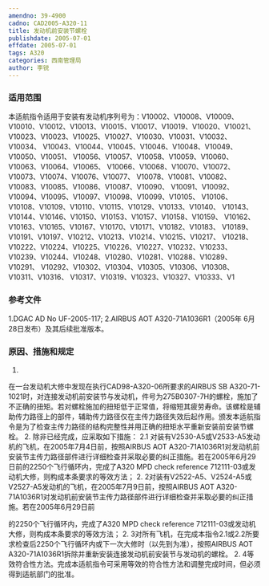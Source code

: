 ```yaml
---
amendno: 39-4900
cadno: CAD2005-A320-11
title: 发动机前安装节螺栓
publishdate: 2005-07-01
effdate: 2005-07-01
tags: A320
categories: 西南管理局
author: 李锐
---
```


### 适用范围 
本适航指令适用于安装有发动机序列号为：V10002、V10008、V10009、 V10010、V10012、V10013、V10015、V10017、V10019、V10020、V10021、 V10023、V10023、V10025、V10027、V10030、V10031、V10032、V10034、 V10043、V10044、V10045、V10046、V10048、V10049、V10050、V10051、 V10056、V10057、V10058、V10059、V10060、V10063、V10064、V10065、 V10066、V10068、V10070、V10072、V10073、V10074、V10076、V10077、 V10078、V10081、V10082、V10083、V10085、V10086、V10087、V10090、 V10091、V10092、V10094、V10095、V10097、V10098、V10099、V10105、 V10106、V10108、V10109、V10110、V10115、V10129、V10133、V10140、 V10143、V10144、V10146、V10150、V10153、V10157、V10158、V10159、 V10162、V10163、V10165、V10167、V10170、V10171、V10182、V10183、 V10189、V10191、V10197、V10212、V10213、V10214、V10215、V10217、 V10218、V10222、V10224、V10225、V10226、V10227、V10232、V10233、 V10239、V10244、V10248、V10280、V10281、V10288、V10289、V10291、 V10292、V10302、V10304、V10305、V10306、V10308、V10311、V10316、 V10317、V10319、V10323、V10327、V10333、V1

<!--more-->
### 参考文件
1.DGAC AD No UF-2005-117; 
2.AIRBUS AOT A320-71A1036R1（2005年 6月 28日发布）及其后续批准版本。

### 原因、措施和规定 
1.
在一台发动机大修中发现在执行CAD98-A320-06所要求的AIRBUS SB A320-71-1021时，对连接发动机前安装节与发动机，件号为275B0307-7H的螺栓，施加了不正确的扭矩。若对螺栓施加的扭矩低于正常值，将缩短其疲劳寿命。该螺栓是辅助传力路径上的部件，辅助传力路径仅在主传力路径失效后起作用。颁发本适航指令是为了检查主传力路径的结构完整性并用正确的扭矩水平重新安装前安装节螺栓。 
2.
除非已经完成，应采取如下措施： 
2.1 
对装有V2530-A5或V2533-A5发动机的飞机，在2005年7月4日前，按照AIRBUS AOT A320-71A1036R1对发动机前安装节主传力路径部件进行详细检查并采取必要的纠正措施。若在2005年6月29日前的2250个飞行循环内，完成了A320 MPD check reference 712111-03或发动机大修，则构成本条要求的等效方法； 
2.
2对装有V2522-A5、V2524-A5或V2527-A5发动机的飞机，在2005年7月9日前，按照AIRBUS AOT A320-71A1036R1对发动机前安装节主传力路径部件进行详细检查并采取必要的纠正措施。若在2005年6月29日前

 
        
的2250个飞行循环内，完成了A320 MPD check reference 712111-03或发动机大修，则构成本条要求的等效方法； 
2.
3对所有飞机，在完成本指令2.1或2.2所要求检查后2250个飞行循环内或下一次大修时（以先到为准），按照AIRBUS AOT A320-71A1036R1拆除并重新安装连接发动机前安装节与发动机的螺栓。 
2.
4等效符合性方法。完成本适航指令可采用等效的符合性方法和调整完成时间，但必须得到适航部门的批准。 

